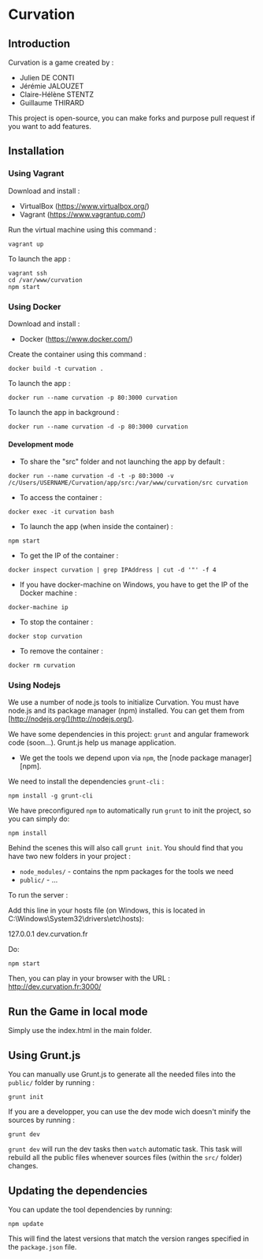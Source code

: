 # Curvation

## Introduction

Curvation is a game created by :
* Julien DE CONTI
* Jérémie JALOUZET
* Claire-Hélène STENTZ
* Guillaume THIRARD

This project is open-source, you can make forks and purpose pull request if you want to add features.

## Installation

### Using Vagrant

Download and install :
* VirtualBox (https://www.virtualbox.org/)
* Vagrant (https://www.vagrantup.com/)

Run the virtual machine using this command :

```
vagrant up
```

To launch the app :

```
vagrant ssh
cd /var/www/curvation
npm start
```

### Using Docker

Download and install :
* Docker (https://www.docker.com/)

Create the container using this command :
```
docker build -t curvation .
```

To launch the app :
```
docker run --name curvation -p 80:3000 curvation
```

To launch the app in background :
```
docker run --name curvation -d -p 80:3000 curvation
```

#### Development mode

* To share the "src" folder and not launching the app by default :
```
docker run --name curvation -d -t -p 80:3000 -v /c/Users/USERNAME/Curvation/app/src:/var/www/curvation/src curvation
```

* To access the container :
```
docker exec -it curvation bash
```

* To launch the app (when inside the container) :
```
npm start
```

* To get the IP of the container :
```
docker inspect curvation | grep IPAddress | cut -d '"' -f 4
```

* If you have docker-machine on Windows, you have to get the IP of the Docker machine :
```
docker-machine ip
```

* To stop the container :
```
docker stop curvation
```

* To remove the container :
```
docker rm curvation
```

### Using Nodejs

We use a number of node.js tools to initialize Curvation. You must have node.js and
its package manager (npm) installed.  You can get them from [http://nodejs.org/](http://nodejs.org/).

We have some dependencies in this project: `grunt` and angular framework code (soon...).
Grunt.js help us manage application.

* We get the tools we depend upon via `npm`, the [node package manager][npm].

We need to install the dependencies `grunt-cli` :
```
npm install -g grunt-cli
```

We have preconfigured `npm` to automatically run `grunt` to init the project, so you can simply do:
```
npm install
```

Behind the scenes this will also call `grunt init`.  You should find that you have two new
folders in your project :

* `node_modules/` - contains the npm packages for the tools we need
* `public/` - ...

To run the server :

Add this line in your hosts file (on Windows, this is located in C:\Windows\System32\drivers\etc\hosts):

127.0.0.1	dev.curvation.fr

Do:

```
npm start
```

Then, you can play in your browser with the URL : http://dev.curvation.fr:3000/

## Run the Game in local mode

Simply use the index.html in the main folder.

## Using Grunt.js

You can manually use Grunt.js to generate all the needed files into the `public/` folder by running :
```
grunt init
```

If you are a developper, you can use the dev mode wich doesn't minify the sources by running :
```
grunt dev
```
`grunt dev` will run the dev tasks then `watch` automatic task. This task will rebuild all the public files whenever sources files (within the `src/` folder) changes.

## Updating the dependencies

You can update the tool dependencies by running:

```
npm update
```

This will find the latest versions that match the version ranges specified in the `package.json` file.